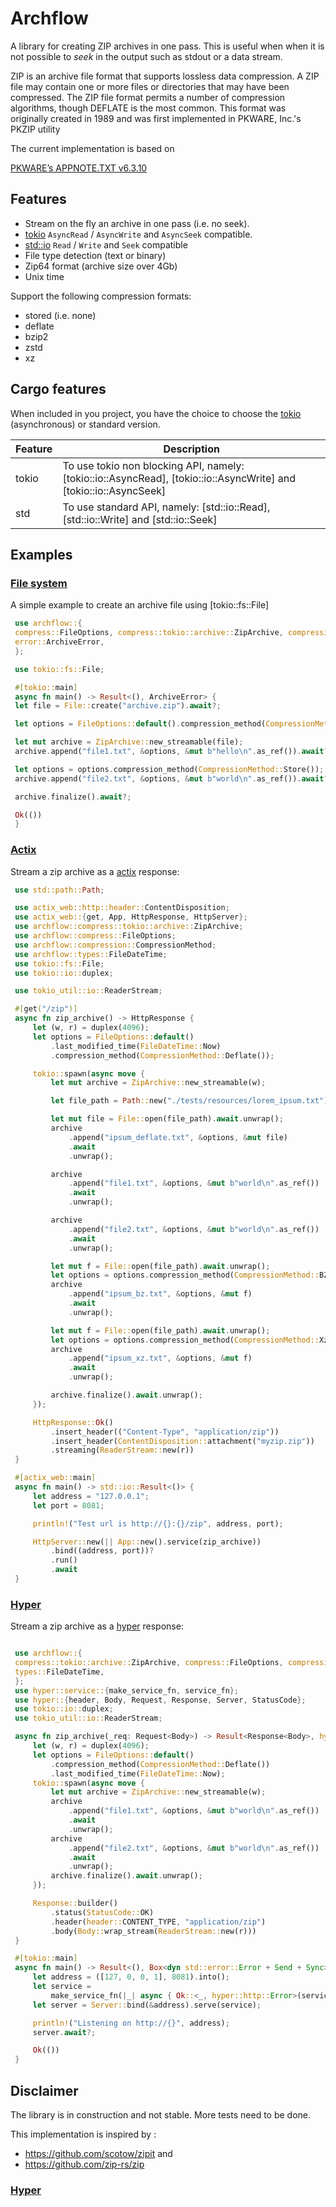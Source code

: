 # Archflow

<!-- cargo-sync-readme start -->

 A library for creating ZIP archives in one pass. This is useful when when it is not possible to
 *seek* in the output such as stdout or a data stream.

 ZIP is an archive file format that supports lossless data compression. A ZIP file may contain one
 or more files or directories that may have been compressed. The ZIP file format permits a number
 of compression algorithms, though DEFLATE is the most common. This format was originally created
 in 1989 and was first implemented in PKWARE, Inc.'s PKZIP utility


 The current implementation is based on

 [PKWARE’s APPNOTE.TXT v6.3.10](https://pkware.cachefly.net/webdocs/casestudies/APPNOTE.TXT)


 ## Features
 - Stream on the fly an archive in one pass (i.e. no seek).
 - [tokio](https://docs.rs/tokio/latest/tokio/io/index.html) `AsyncRead` / `AsyncWrite` and `AsyncSeek` compatible.
 - [std::io](https://doc.rust-lang.org/std/io/index.html) `Read` / `Write` and `Seek` compatible
 - File type detection (text or binary)
 - Zip64 format (archive size over 4Gb)
 - Unix time

 Support the following compression formats:
 - stored (i.e. none)
 - deflate
 - bzip2
 - zstd
 - xz

 ## Cargo features
 When included in you project, you have the choice to choose the [tokio](https://tokio.rs/) (asynchronous) or standard version.

 Feature  | Description
 ---------|------
 tokio    | To use tokio non blocking API, namely: [tokio::io::AsyncRead], [tokio::io::AsyncWrite] and [tokio::io::AsyncSeek]
 std      | To use standard API, namely:  [std::io::Read], [std::io::Write] and [std::io::Seek]


 ## Examples
 ### [File system](examples/fs.rs)

 A simple example to create an archive file using [tokio::fs::File]

```rust
 use archflow::{
 compress::FileOptions, compress::tokio::archive::ZipArchive, compression::CompressionMethod,
 error::ArchiveError,
 };

 use tokio::fs::File;

 #[tokio::main]
 async fn main() -> Result<(), ArchiveError> {
 let file = File::create("archive.zip").await?;

 let options = FileOptions::default().compression_method(CompressionMethod::Deflate());

 let mut archive = ZipArchive::new_streamable(file);
 archive.append("file1.txt", &options, &mut b"hello\n".as_ref()).await?;

 let options = options.compression_method(CompressionMethod::Store());
 archive.append("file2.txt", &options, &mut b"world\n".as_ref()).await?;

 archive.finalize().await?;

 Ok(())
 }
```
 ### [Actix](examples/actix.rs)

 Stream a zip archive as a [actix](https://actix.rs/) response:

```rust no_run
 use std::path::Path;

 use actix_web::http::header::ContentDisposition;
 use actix_web::{get, App, HttpResponse, HttpServer};
 use archflow::compress::tokio::archive::ZipArchive;
 use archflow::compress::FileOptions;
 use archflow::compression::CompressionMethod;
 use archflow::types::FileDateTime;
 use tokio::fs::File;
 use tokio::io::duplex;

 use tokio_util::io::ReaderStream;

 #[get("/zip")]
 async fn zip_archive() -> HttpResponse {
     let (w, r) = duplex(4096);
     let options = FileOptions::default()
         .last_modified_time(FileDateTime::Now)
         .compression_method(CompressionMethod::Deflate());

     tokio::spawn(async move {
         let mut archive = ZipArchive::new_streamable(w);

         let file_path = Path::new("./tests/resources/lorem_ipsum.txt");

         let mut file = File::open(file_path).await.unwrap();
         archive
             .append("ipsum_deflate.txt", &options, &mut file)
             .await
             .unwrap();

         archive
             .append("file1.txt", &options, &mut b"world\n".as_ref())
             .await
             .unwrap();

         archive
             .append("file2.txt", &options, &mut b"world\n".as_ref())
             .await
             .unwrap();

         let mut f = File::open(file_path).await.unwrap();
         let options = options.compression_method(CompressionMethod::BZip2());
         archive
             .append("ipsum_bz.txt", &options, &mut f)
             .await
             .unwrap();

         let mut f = File::open(file_path).await.unwrap();
         let options = options.compression_method(CompressionMethod::Xz());
         archive
             .append("ipsum_xz.txt", &options, &mut f)
             .await
             .unwrap();

         archive.finalize().await.unwrap();
     });

     HttpResponse::Ok()
         .insert_header(("Content-Type", "application/zip"))
         .insert_header(ContentDisposition::attachment("myzip.zip"))
         .streaming(ReaderStream::new(r))
 }

 #[actix_web::main]
 async fn main() -> std::io::Result<()> {
     let address = "127.0.0.1";
     let port = 8081;

     println!("Test url is http://{}:{}/zip", address, port);

     HttpServer::new(|| App::new().service(zip_archive))
         .bind((address, port))?
         .run()
         .await
 }

```

 ### [Hyper](examples/hyper.rs)

 Stream a zip archive as a [hyper](https://hyper.rs/) response:

``` rust no_run

 use archflow::{
 compress::tokio::archive::ZipArchive, compress::FileOptions, compression::CompressionMethod,
 types::FileDateTime,
 };
 use hyper::service::{make_service_fn, service_fn};
 use hyper::{header, Body, Request, Response, Server, StatusCode};
 use tokio::io::duplex;
 use tokio_util::io::ReaderStream;

 async fn zip_archive(_req: Request<Body>) -> Result<Response<Body>, hyper::http::Error> {
     let (w, r) = duplex(4096);
     let options = FileOptions::default()
         .compression_method(CompressionMethod::Deflate())
         .last_modified_time(FileDateTime::Now);
     tokio::spawn(async move {
         let mut archive = ZipArchive::new_streamable(w);
         archive
             .append("file1.txt", &options, &mut b"world\n".as_ref())
             .await
             .unwrap();
         archive
             .append("file2.txt", &options, &mut b"world\n".as_ref())
             .await
             .unwrap();
         archive.finalize().await.unwrap();
     });

     Response::builder()
         .status(StatusCode::OK)
         .header(header::CONTENT_TYPE, "application/zip")
         .body(Body::wrap_stream(ReaderStream::new(r)))
 }

 #[tokio::main]
 async fn main() -> Result<(), Box<dyn std::error::Error + Send + Sync>> {
     let address = ([127, 0, 0, 1], 8081).into();
     let service =
         make_service_fn(|_| async { Ok::<_, hyper::http::Error>(service_fn(zip_archive)) });
     let server = Server::bind(&address).serve(service);

     println!("Listening on http://{}", address);
     server.await?;

     Ok(())
 }

 ```



 ## Disclaimer
 The library is in construction and not stable. More tests need to be done.

This implementation is inspired by :
- <https://github.com/scotow/zipit> and
- <https://github.com/zip-rs/zip>

<!-- cargo-sync-readme end -->

### [Hyper](examples/hyper.rs)




